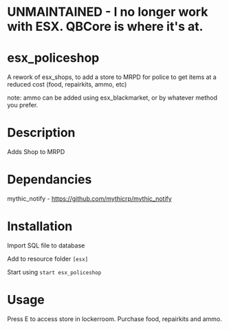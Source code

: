 # UNMAINTAINED - I no longer work with ESX. QBCore is where it's at.

# esx_policeshop
A rework of esx_shops, to add a store to MRPD for police to get items at a reduced cost (food, repairkits, ammo, etc)

note: ammo can be added using esx_blackmarket, or by whatever method you prefer.

# Description

Adds Shop to MRPD

# Dependancies 
mythic_notify - https://github.com/mythicrp/mythic_notify

# Installation
Import SQL file to database

Add to resource folder `[esx]`

Start using `start esx_policeshop`

# Usage

Press E to access store in lockerroom. Purchase food, repairkits and ammo.
